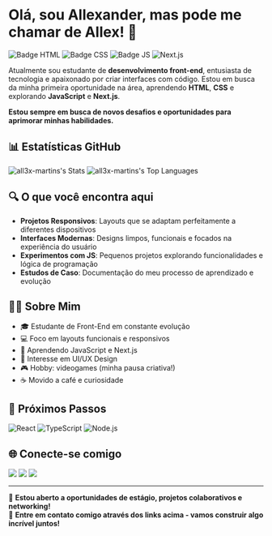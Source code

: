 # Olá, sou Allexander, mas pode me chamar de Allex! 👋

![Badge HTML](https://img.shields.io/badge/HTML-5-orange) ![Badge CSS](https://img.shields.io/badge/CSS-3-blue) ![Badge JS](https://img.shields.io/badge/JavaScript-Learning-yellow) ![Next.js](https://img.shields.io/badge/Next.js-Learning-yellow)

Atualmente sou estudante de **desenvolvimento front-end**, entusiasta de tecnologia e apaixonado por criar interfaces com código. Estou em busca da minha primeira oportunidade na área, aprendendo **HTML**, **CSS** e explorando **JavaScript** e **Next.js**.

**Estou sempre em busca de novos desafios e oportunidades para aprimorar minhas habilidades.**

## 📊 Estatísticas GitHub
![all3x-martins's Stats](https://github-readme-stats.vercel.app/api?username=all3x-martins&theme=monokai&hide=issues&rank_icon=github&card_width=300px&line_height=20&show_icons=true&hide_border=true&count_private=true)
![all3x-martins's Top Languages](https://github-readme-stats.vercel.app/api/top-langs/?username=all3x-martins&theme=monokai&show_icons=true&hide_border=true&layout=compact)

## 🔍 O que você encontra aqui
- **Projetos Responsivos**: Layouts que se adaptam perfeitamente a diferentes dispositivos
- **Interfaces Modernas**: Designs limpos, funcionais e focados na experiência do usuário
- **Experimentos com JS**: Pequenos projetos explorando funcionalidades e lógica de programação
- **Estudos de Caso**: Documentação do meu processo de aprendizado e evolução

## 👨‍💻 Sobre Mim
- 🎓 Estudante de Front-End em constante evolução
- 💻 Foco em layouts funcionais e responsivos
- 🌱 Aprendendo JavaScript e Next.js
- 🎨 Interesse em UI/UX Design
- 🎮 Hobby: videogames (minha pausa criativa!)
- ☕ Movido a café e curiosidade

## 🎯 Próximos Passos
![React](https://img.shields.io/badge/React-Planning-lightgrey) ![TypeScript](https://img.shields.io/badge/TypeScript-Planning-lightgrey) ![Node.js](https://img.shields.io/badge/Node.js-Future-lightgrey)

## 🌐 Conecte-se comigo
<div>
  <a href="https://www.instagram.com/alle.x94/" target="_blank"><img src="https://img.shields.io/badge/-Instagram-%23E4405F?style=for-the-badge&logo=instagram&logoColor=white"></a>
  <a href="https://www.linkedin.com/in/allex-martins" target="_blank"><img src="https://img.shields.io/badge/-LinkedIn-%230077B5?style=for-the-badge&logo=linkedin&logoColor=white"></a>
  <a href="mailto:allex_martins@protonmail.com"><img src="https://img.shields.io/badge/ProtonMail-8B89CC?style=for-the-badge&logo=protonmail&logoColor=white"></a>
</div>

---

💼 **Estou aberto a oportunidades de estágio, projetos colaborativos e networking!**  
📧 **Entre em contato comigo através dos links acima - vamos construir algo incrível juntos!**
